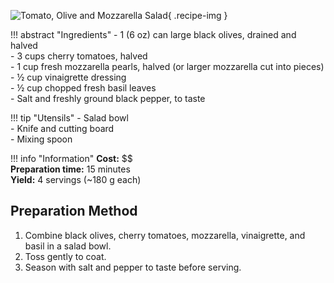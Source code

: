 ![Tomato, Olive and Mozzarella Salad](../images/tomato-olive-mozzarella-salad.jpg){ .recipe-img }

!!! abstract "Ingredients"
    - 1 (6 oz) can large black olives, drained and halved  
    - 3 cups cherry tomatoes, halved  
    - 1 cup fresh mozzarella pearls, halved (or larger mozzarella cut into pieces)  
    - ½ cup vinaigrette dressing  
    - ½ cup chopped fresh basil leaves  
    - Salt and freshly ground black pepper, to taste  

!!! tip "Utensils"
    - Salad bowl  
    - Knife and cutting board  
    - Mixing spoon  

!!! info "Information"
    **Cost:** $$  
    **Preparation time:** 15 minutes  
    **Yield:** 4 servings (~180 g each)  

## Preparation Method

1. Combine black olives, cherry tomatoes, mozzarella, vinaigrette, and basil in a salad bowl.  
2. Toss gently to coat.  
3. Season with salt and pepper to taste before serving.  
